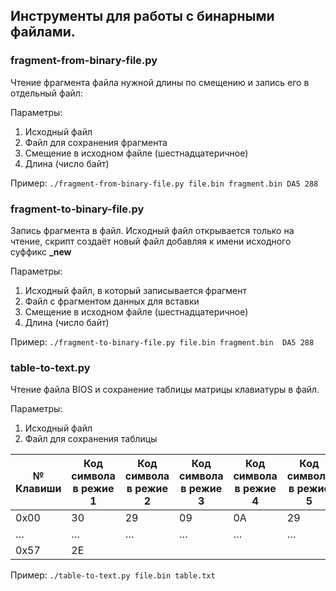## Инструменты для работы с бинарными файлами.

### fragment-from-binary-file.py
Чтение фрагмента файла нужной длины по смещению и запись его в отдельный файл:

Параметры:
1. Исходный файл
1. Файл для сохранения фрагмента
1. Смещение в исходном файле (шестнадцатеричное)
1. Длина (число байт)

Пример:
`./fragment-from-binary-file.py file.bin fragment.bin DA5 288`

### fragment-to-binary-file.py
Запись фрагмента в файл. Исходный файл открывается только на чтение, скрипт создаёт новый файл добавляя к имени исходного суффикс **_new**

Параметры:
1. Исходный файл, в который записывается фрагмент 
1. Файл с фрагментом данных для вставки
1. Смещение в исходном файле (шестнадцатеричное)
1. Длина (число байт)

Пример:
`./fragment-to-binary-file.py file.bin fragment.bin  DA5 288`

### table-to-text.py
Чтение файла BIOS и сохранение таблицы матрицы клавиатуры в файл.

Параметры:
1. Исходный файл
1. Файл для сохранения таблицы

№ Клавиши | Код символа в режие 1 | Код символа в режие 2 | Код символа в режие 3 | Код символа в режие 4 | Код символа в режие 5 | Код символа в режие 6 
----------| --------------------- | --------------------- | --------------------- | --------------------- | --------------------- | --------------------- | 
0x00 | 30 | 29 | 09 | 0A |  29 | 30
   … | … | … | … | … | … | … |
0x57 |2E | | | | |  | 

Пример:
`./table-to-text.py file.bin table.txt`
